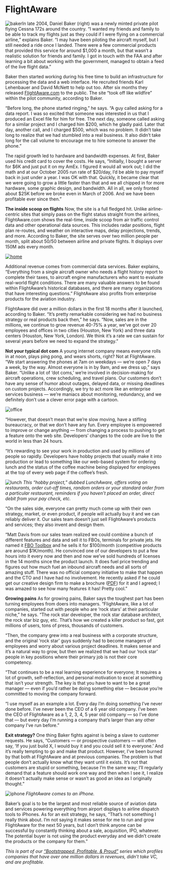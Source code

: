 # FlightAware

![baker](assets/images/baker_portrait_1_thumb.jpg)In late 2004, Daniel Baker (right) was a newly minted private pilot flying Cessna 172s around the country. “I wanted my friends and family to be able to track my flights just as they could if I were flying on a commercial airline,” explains Baker. “I may have been piloting the aircraft myself, but I still needed a ride once I landed.  There were a few commercial products that provided this service for around $1,000 a month, but that wasn’t a realistic solution for friends and family.  I got in touch with the <span class="caps">FAA</span> and after learning  a bit about working with the government, managed to obtain a feed of the live flight data.”

Baker then started working during his free time to build an infrastructure for processing the data and a web interface. He recruited friends Karl Lehenbauer and David McNett to help out too. After six months they released <a href="http://flightaware.com/">FlightAware.com</a> to the public. The site “took off like wildfire” within the pilot community, according to Baker.

“Before long, the phone started ringing,” he says. “A guy called asking for a data report.  I was so excited that someone was interested in us that I produced an Excel file for him for free.  The next day, someone called asking for a similar project and I charged him $200, which he gladly paid.  Later that day, another call, and I charged $500, which was no problem. It didn’t take long to realize that we had stumbled into a real business.  It also didn’t take long for the call volume to encourage me to hire someone to answer the phone.”

The rapid growth led to hardware and bandwidth expenses. At first, Baker used his credit card to cover the costs. He says, “Initially, I bought a server for $6K and just put it on my AmEx.  I figured it would all work out; I did the math and at our October 2005 run rate of $20/day, I’d be able to pay myself back in just under a year.  I was OK with that.  Quickly, it became clear that we were going to grow a little faster than that and we all chipped in for more hardware, some graphic design, and bandwidth.  All in all, we only fronted about $25K before we broke even in March of 2006. And we have been profitable ever since then.”

<strong>The inside scoop on flights</strong> 
Now, the site is a full fledged hit. Unlike airline-centric sites that simply pass on the flight status straight from the airlines, FlightAware.com shows the real-time, inside scoop from air traffic control data and other operational data sources. This includes radar positions, flight plan re-routes, and weather on interactive maps, delay projections, trends, and more. According to Baker, the site serves over two million people per month, split about 50/50 between airline and private flights. It displays over 150M ads every month.

<a href="http://flightaware.com/" class="image">![home](assets/images/573-flight_aware_home.png)</a>

Additional revenue comes from commercial data services. Baker explains, “Everything from a single aircraft owner who needs a flight history report to complete their taxes, to aircraft engine manufacturers who want to evaluate real-world flight conditions.  There are many valuable answers to be found within FlightAware’s historical databases, and there are many organizations that have interesting questions.” FlightAware also profits from enterprise products for the aviation industry.

FlightAware did over a million dollars in the first 18 months after it launched, according to Baker. “It’s pretty remarkable considering we had no business strategy or real products back then,” he says. “Now, sales are in the millions, we continue to grow revenue 40-75% a year, we’ve got over 20 employees and offices in two cities (Houston, New York) and three data centers (Houston, New York, London). We think it’s a rate we can sustain for several years before we need to expand the strategy.”

<strong>Not your typical dot com</strong> 
A young internet company means everyone rolls in at noon, plays ping pong, and wears shorts, right? Not at FlightAware. “We start answering the phones at 7am on weekdays — we’re open 7 days a week, by the way. Almost everyone is in by 9am, and we dress up,” says Baker. “Unlike a lot of ‘dot coms,’ we’re involved in decision-making for aircraft operations, crew scheduling, and travel plans.  Our customers don’t have any sense of humor about outages, delayed data, or missing deadlines on custom projects.  Accordingly, we try to act more like an enterprise services business — we’re maniacs about monitoring, redundancy, and we definitely don’t use a clever error page with a cartoon.

![office](assets/images/fa_office.jpg)

“However, that doesn’t mean that we’re slow moving, have a stifling bureaucracy, or that we don’t have any fun.  Every employee is empowered to improve or change anything — from changing a process to pushing to get a feature onto the web site. Developers’ changes to the code are live to the world in less than 24 hours.

“It’s rewarding to see your work in production and used by millions of people so rapidly.  Developers have hobby projects that usually make it into production or lead to something like our web-based system for ordering lunch and the status of the coffee machine being displayed for employees at the top of every web page if the coffee’s fresh.

![lunch](assets/images/SafariScreenSnapz685_tn.png)
<em>This “hobby project,” dubbed LunchAware, offers voting on restaurants, order cut-off times, random orders or your standard order from a particular restaurant, reminders if you haven’t placed an order, direct debit from your pay check, etc.</em>

“On the sales side, everyone can pretty much come up with their own strategy, market, or even product, if people will actually buy it and we can reliably deliver it.  Our sales team doesn’t just sell FlightAware’s products and services; they also invent and design them.

“Matt Davis from our sales team realized we could combine a bunch of different features and data and sell it to FBOs, terminals for private jets.  He named it <a href="http://flightaware.com/commercial/fbotoolbox"><span class="caps">FBO</span> Toolbox</a> and he sells it for $100/month (competitive products are around $1K/month).  He convinced one of our developers to put a few hours into it every now and then and now we’ve sold hundreds of licenses in the 14 months since the product launch.  It does fuel price trending and figures out how much fuel an inbound aircraft needs and all sorts of amazing stuff.  There was no official company initiative to make that happen and the <span class="caps">CTO</span> and I have had no involvement.  He recently 
asked if he could get our creative design firm to make a brochure (<a href="http://s3.amazonaws.com/37assets/svn/FA-066-FBOToolbox-v6.pdf"><span class="caps">PDF</span></a>) for it and I agreed; I was amazed to see how many features it has!  Pretty cool.”

<strong>Growing pains</strong> 
As for growing pains, Baker says the toughest part has been turning employees from doers into managers. “FlightAware, like a lot of companies, started out with people who are ‘rock stars’ at their particular niche,” he says. “The rock star developer, the rock star database architect, the rock star biz guy, etc.  That’s how we created a killer product so fast, got millions of users, tons of press, thousands of customers.

“Then, the company grew into a real business with a corporate structure, and the original ‘rock star’ guys suddenly had to become managers of employees and worry about various project deadlines.  It makes sense and it’s a natural way to grow, but then we realized that we had our ‘rock star’ people in key positions where their primary job is not their core competency.

“That continues to be a real learning experience for everyone; It requires a lot of growth, self-reflection, and personal motivation to excel at something that isn’t your strength.  The key is that you have to want to be a great manager  — even if you’d rather be doing something else — because you’re committed to moving the company forward.

“I use myself as an example a lot.  Every day I’m doing something I’ve never done before.  I’ve never been the <span class="caps">CEO</span> of a 6 year old company.  I’ve been the <span class="caps">CEO</span> of FlightAware as a 1, 2, 3, 4, 5 year old company — so I’ve done that  — but every day I’m running a company that’s larger than any other company I’ve run before.”

<strong>Exit strategy?</strong> 
One thing Baker fights against is being a slave to customer requests. He says, “Customers — or prospective customers — will often say, ‘If you just build X, I would buy it and you could sell it to everyone.’ And it’s really tempting to go and make that product.  However, I’ve been burned by that both at FlightAware and at previous companies.  The problem is that people don’t actually know what they want until it exists.  It’s not that customers are stupid or something, because I’m the same way; I’ll regularly demand that a feature should work one way and then when I see it, I realize it doesn’t actually make sense or wasn’t as good an idea as I originally thought.”

![iphone](assets/images/flight_1.jpeg)
<em>FlightAware comes to an iPhone.</em>

Baker’s goal is to be the largest and most reliable source of aviation data and services powering everything from airport displays to airline dispatch tools to iPhones. As for an exit strategy, he says, “That’s not something I really think about. I’m not saying it makes sense for me to run and grow FlightAware for the next 50 years, but I don’t think anyone can be successful by constantly thinking about a sale, acquisition, <span class="caps">IPO</span>, whatever.  The potential buyer is not using the product everyday and we didn’t create the products or the company for them.”

<em>This is part of our <a href="http://www.google.com/search?q=bootstrapped+profitable+proud&amp;sitesearch=37signals.com">“Bootstrapped, Profitable, &amp; Proud”</a> series which profiles companies that have over one million dollars in revenues, didn’t take VC, and are profitable.</em>

